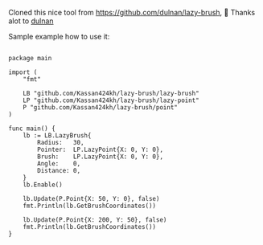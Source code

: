 Cloned this nice tool from https://github.com/dulnan/lazy-brush, 🌴 Thanks alot to [dulnan](https://github.com/dulnan)


Sample example how to use it:
```GOLANG

package main

import (
	"fmt"

	LB "github.com/Kassan424kh/lazy-brush/lazy-brush"
	LP "github.com/Kassan424kh/lazy-brush/lazy-point"
	P "github.com/Kassan424kh/lazy-brush/point"
)

func main() {
	lb := LB.LazyBrush{
		Radius:   30,
		Pointer:  LP.LazyPoint{X: 0, Y: 0},
		Brush:    LP.LazyPoint{X: 0, Y: 0},
		Angle:    0,
		Distance: 0,
	}
	lb.Enable()

	lb.Update(P.Point{X: 50, Y: 0}, false)
	fmt.Println(lb.GetBrushCoordinates())

	lb.Update(P.Point{X: 200, Y: 50}, false)
	fmt.Println(lb.GetBrushCoordinates())
}
```